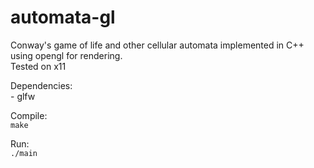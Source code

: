 # automata-gl  
Conway's game of life and other cellular automata implemented in C++ using opengl for rendering.  
Tested on x11  
  
Dependencies:  
   \- glfw


Compile:  
```make```

Run:  
```./main```


